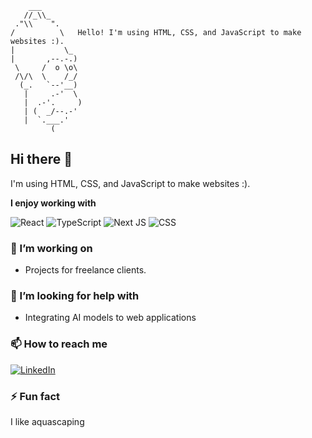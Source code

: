 ```
    ___                                                                       
   //_\\_                                                                     
 ."\\    ".                                                                   
/          \   Hello! I'm using HTML, CSS, and JavaScript to make websites :).
|           \_                                                                
|       ,--.-.)                                                               
 \     /  o \o\                                                               
 /\/\  \    /_/                                                               
  (_.   `--'__)                                                               
   |     .-'  \                                                               
   |  .-'.     )                                                              
   | (  _/--.-'                                                               
   |  `.___.'                                                                 
         (                                                                    
```
 
## Hi there 👋

I'm using HTML, CSS, and JavaScript to make websites :). 

**I enjoy working with**

<div display="flex">
  <img src="https://img.shields.io/badge/react-%2320232a.svg?style=for-the-badge&logo=react&logoColor=%2361DAFB" alt="React"/>
  <img src="https://img.shields.io/badge/typescript-%23007ACC.svg?style=for-the-badge&logo=typescript&logoColor=white" alt="TypeScript"/>
  <img src="https://img.shields.io/badge/Next-black?style=for-the-badge&logo=next.js&logoColor=white" alt="Next JS"/>
  <img src="https://img.shields.io/badge/css3-%231572B6.svg?style=for-the-badge&logo=css3&logoColor=white" alt="CSS"/>
</div>

### 🔭 I’m working on

- Projects for freelance clients.

### 🤔 I’m looking for help with

- Integrating AI models to web applications

### 📫 How to reach me

<div display="flex">
  <a href="https://www.linkedin.com/in/luis-magana-magana/">
    <img src="https://img.shields.io/badge/linkedin-%230077B5.svg?style=for-the-badge&logo=linkedin&logoColor=white" alt="LinkedIn"/>
  </a>
</div>

### ⚡ Fun fact

I like aquascaping 
